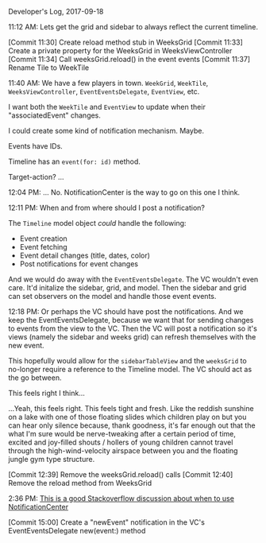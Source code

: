Developer's Log, 2017-09-18

11:12 AM: Lets get the grid and sidebar to always reflect the current timeline.

[Commit 11:30]    Create reload method stub in WeeksGrid
[Commit 11:33]    Create a private property for the WeeksGrid in WeeksViewController
[Commit 11:34]    Call weeksGrid.reload() in the event events
[Commit 11:37]    Rename Tile to WeekTile

11:40 AM: We have a few players in town. `WeekGrid`, `WeekTile`, `WeeksViewController`, `EventEventsDelegate`, `EventView`, etc.

I want both the `WeekTile` and `EventView` to update when their "associatedEvent" changes.

I could create some kind of notification mechanism. Maybe.

Events have IDs.

Timeline has an `event(for: id)` method.

Target-action? ...

12:04 PM: ... No. NotificationCenter is the way to go on this one I think.

12:11 PM: When and from where should I post a notification?

The `Timeline` model object *could* handle the following:
- Event creation
- Event fetching
- Event detail changes (title, dates, color)
- Post notifications for event changes

And we would do away with the `EventEventsDelegate`. The VC wouldn't even care. It'd initalize the sidebar, grid, and model. Then the sidebar and grid can set observers on the model and handle those event events.

12:18 PM: Or perhaps the VC should have post the notifications. And we keep the EventEventsDelegate, because we want that for sending changes to events from the view to the VC. Then the VC will post a notification so it's views (namely the sidebar and weeks grid) can refresh themselves with the new event.

This hopefully would allow for the `sidebarTableView` and the `weeksGrid` to no-longer require a reference to the Timeline model. The VC should act as the go between.

This feels right I think...

...Yeah, this feels right. This feels tight and fresh. Like the reddish sunshine on a lake with one of those floating slides which children play on but you can hear only silence because, thank goodness, it's far enough out that the what I'm sure would be nerve-tweaking after a certain period of time, excited and joy-filled shouts / hollers of young children cannot travel through the high-wind-velocity airspace between you and the floating jungle gym type structure.

[Commit 12:39]    Remove the weeksGrid.reload() calls
[Commit 12:40]    Remove the reload method from WeeksGrid

2:36 PM: [This is a good Stackoverflow discussion about when to use NotificationCenter](https://stackoverflow.com/questions/10836463/when-to-use-nsnotificationcenter)

[Commit 15:00]    Create a "newEvent" notification in the VC's EventEventsDelegate new(event:) method

